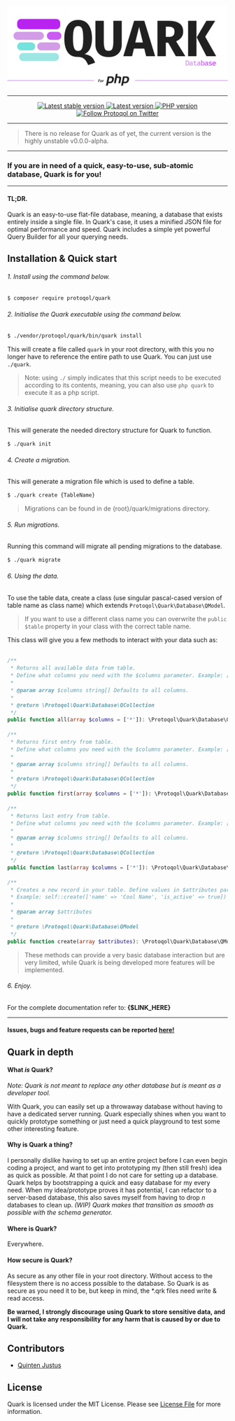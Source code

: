 <div>
    <img alt="Quark" src="./assets/qrk-promo.jpg"/>
</div>

---

<p align="center">
    <a href="https://packagist.org/packages/protoqol/quark">
	    <img alt="Latest stable version" src="http://poser.pugx.org/protoqol/quark/v"/>	
    </a>
    <a href="https://packagist.org/packages/protoqol/quark">
	    <img alt="Latest version" src="http://poser.pugx.org/protoqol/quark/v/unstable"/>	
    </a>
    <a href="https://packagist.org/packages/protoqol/quark">
	    <img alt="PHP version" src="https://img.shields.io/badge/php-%5E7.2.5-lightblue.svg"/>	
    </a>
    <a href="https://twitter.com/intent/follow?screen_name=Protoqol_XYZ">
        <img src="https://img.shields.io/twitter/follow/Protoqol_XYZ.svg?label=%40Protoqol_XYZ&style=social"
            alt="Follow Protoqol on Twitter">
    </a>
</p>

---
> There is no release for Quark as of yet, the current version is the highly unstable v0.0.0-alpha.
---

### If you are in need of a quick, easy-to-use, sub-atomic database, Quark is for you!

---

#### TL;DR.

Quark is an easy-to-use flat-file database, meaning, a database that exists entirely inside a single file. In Quark's
case, it uses a minified JSON file for optimal performance and speed. Quark includes a simple yet powerful Query Builder
for all your querying needs.

## Installation & Quick start

<a name="install_quick_start"/>

###### 1. Install using the command below.

```bash
$ composer require protoqol/quark
```

###### 2. Initialise the Quark executable using the command below.

```bash
$ ./vendor/protoqol/quark/bin/quark install
```

This will create a file called `quark` in your root directory, with this you no longer have to reference the entire path
to use Quark. You can just use `./quark`.

> Note: using `./` simply indicates that this script needs to be executed according to its contents, meaning, you can also use `php quark` to execute it as a php script.

###### 3. Initialise quark directory structure.

This will generate the needed directory structure for Quark to function.

```bash
$ ./quark init
```

###### 4. Create a migration.

This will generate a migration file which is used to define a table.

```bash
$ ./quark create {TableName}
```

> Migrations can be found in de {root}/quark/migrations directory.

###### 5. Run migrations.

Running this command will migrate all pending migrations to the database.

```bash
$ ./quark migrate
```

###### 6. Using the data.

To use the table data, create a class (use singular pascal-cased version of table name as class name) which
extends `Protoqol\Quark\Database\QModel`.
> If you want to use a different class name you can overwrite the `public $table` property in your class with the correct table name.

This class will give you a few methods to interact with your data such as:

```php

/**
 * Returns all available data from table. 
 * Define what columns you need with the $columns parameter. Example: ['id', 'name'], this only returns 'id' & 'name' columns.
 * 
 * @param array $columns string[] Defaults to all columns.
 * 
 * @return \Protoqol\Quark\Database\QCollection
 */
public function all(array $columns = ['*']): \Protoqol\Quark\Database\QCollection

/**
 * Returns first entry from table.
 * Define what columns you need with the $columns parameter. Example: ['id', 'name'], this only returns 'id' & 'name' columns.
 * 
 * @param array $columns string[] Defaults to all columns.
 * 
 * @return \Protoqol\Quark\Database\QCollection
 */
public function first(array $columns = ['*']): \Protoqol\Quark\Database\QCollection

/**
 * Returns last entry from table.
 * Define what columns you need with the $columns parameter. Example: ['id', 'name'], this only returns 'id' & 'name' columns.
 * 
 * @param array $columns string[] Defaults to all columns.
 * 
 * @return \Protoqol\Quark\Database\QCollection
 */
public function last(array $columns = ['*']): \Protoqol\Quark\Database\QCollection

/**
 * Creates a new record in your table. Define values in $attributes parameter.
 * Example: self::create(['name' => 'Cool Name', 'is_active' => true])
 *
 * @param array $attributes 
 *                         
 * @return \Protoqol\Quark\Database\QModel
 */
public function create(array $attributes): \Protoqol\Quark\Database\QModel

```

> These methods can provide a very basic database interaction but are very limited, while Quark is being developed more features will be implemented.

###### 6. Enjoy.

For the complete documentation refer to: __{$LINK_HERE}__

---

#### Issues, bugs and feature requests can be reported [here!](https://github.com/Protoqol/Quark/issues/new/choose)

## Quark in depth

<a name="in_depth"/>

#### What _*is*_ Quark?

<a name="what"/>

_Note: Quark is not meant to replace any other database but is meant as a developer tool._

With Quark, you can easily set up a throwaway database without having to have a dedicated server running. Quark
especially shines when you want to quickly prototype something or just need a quick playground to test some other
interesting feature.

#### Why is Quark a thing?

<a name="why"/>

I personally dislike having to set up an entire project before I can even begin coding a project, and want to get into
prototyping my (then still fresh)
idea as quick as possible. At that point I do not care for setting up a database. Quark helps by bootstrapping a quick
and easy database for my every need. When my idea/prototype proves it has potential, I can refactor to a server-based
database, this also saves myself from having to drop _n_ databases to clean up. _(WIP) Quark makes that transition as
smooth as possible with the schema generator._

#### Where is Quark?

<a name="where"/>

Everywhere.

#### How secure is Quark?

<a name="secure"/>

As secure as any other file in your root directory. Without access to the filesystem there is no access possible to the
database. So Quark is as secure as you need it to be, but keep in mind, the *.qrk files need write & read access.

**Be warned, I strongly discourage using Quark to store sensitive data, and I will not take any responsibility for any
harm that is caused by or due to Quark.**

## Contributors

<a name="contributors"/>

- [Quinten Justus](https://github.com/QuintenJustus)

## License

Quark is licensed under the MIT License. Please see [License File](LICENSE) for more information.
